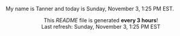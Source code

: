 My name is Tanner and today is Sunday, November 3, 1:25 PM EST.

<p align="center">This <i>README</i> file is generated <b>every 3 hours</b>!</br>Last refresh: Sunday, November 3, 1:25 PM EST<br /></p>
